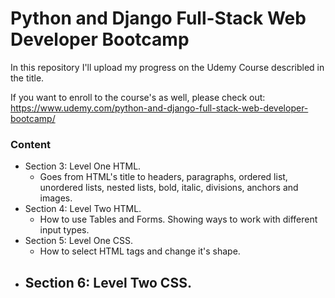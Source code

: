 # Python and Django Full-Stack Web Developer Bootcamp

In this repository I'll upload my progress on the Udemy Course describled in the title.

If you want to enroll to the course's as well, please check out:
https://www.udemy.com/python-and-django-full-stack-web-developer-bootcamp/

### Content

-   Section 3: Level One HTML.
    -   Goes from HTML's title to headers, paragraphs, ordered list, unordered lists, nested lists, bold, italic, divisions, anchors and images.
-   Section 4: Level Two HTML.
    -   How to use Tables and Forms. Showing ways to work with different input types.
-   Section 5: Level One CSS.
    -   How to select HTML tags and change it's shape.
-   Section 6: Level Two CSS.
    -   